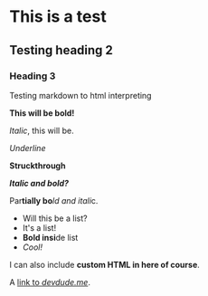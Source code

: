# This is a test

## Testing heading 2

### Heading 3

Testing markdown to html interpreting

**This will be bold!**

*Italic*, this will be.

_Underline_

__Struckthrough__

***Italic and bold?***

Par**tially bo***ld and itali*c.

- Will this be a list?
- It's a list!
- **Bold insi**de list
- *Cool!*

I can also include <b>custom HTML in here of course</b>.

A [link to *devdude.me*](https://devdude.me).